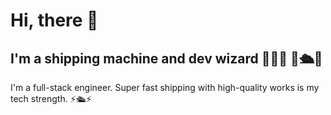 <h1>Hi, there  👋</h1>
<h2>I'm a shipping machine and dev wizard 💫🧙💫 🤖🛳️🤖 </h2>

I'm a full-stack engineer. Super fast shipping with high-quality works is my tech strength. ⚡️🛳️⚡️ <br/>

